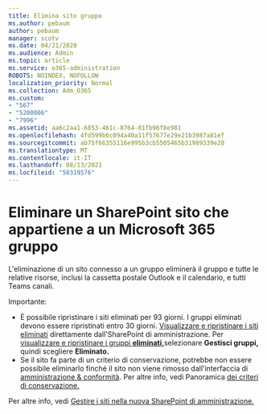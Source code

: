 ```yaml
---
title: Elimina sito gruppo
ms.author: pebaum
author: pebaum
manager: scotv
ms.date: 04/21/2020
ms.audience: Admin
ms.topic: article
ms.service: o365-administration
ROBOTS: NOINDEX, NOFOLLOW
localization_priority: Normal
ms.collection: Adm_O365
ms.custom:
- "567"
- "5200006"
- "7996"
ms.assetid: aa6c2aa1-6853-461c-8764-01fb96f8e981
ms.openlocfilehash: 4fd599b6c094a40a11f57677e29e21b3987a81ef
ms.sourcegitcommit: ab75f66355116e995b3cb5505465b31989339e28
ms.translationtype: MT
ms.contentlocale: it-IT
ms.lasthandoff: 08/13/2021
ms.locfileid: "58319576"
---
```

# <a name="delete-a-sharepoint-site-that-belongs-to-a-microsoft-365-group"></a>Eliminare un SharePoint sito che appartiene a un Microsoft 365 gruppo

L'eliminazione di un sito connesso a un gruppo eliminerà il gruppo e tutte le relative risorse, inclusi la cassetta postale Outlook e il calendario, e tutti Teams canali.
  
Importante:

- È possibile ripristinare i siti eliminati per 93 giorni. I gruppi eliminati devono essere ripristinati entro 30 giorni. [Visualizzare e ripristinare i siti eliminati](https://admin.microsoft.com/sharepoint?page=recyclebin&modern=true) direttamente dall'SharePoint di amministrazione. Per [visualizzare e ripristinare i gruppi **eliminati,**](https://admin.microsoft.com/Adminportal/Home?source=applauncher#/deletedgroups)selezionare **Gestisci gruppi,** quindi scegliere **Eliminato.**
- Se il sito fa parte di un criterio di conservazione, potrebbe non essere possibile eliminarlo finché il sito non viene rimosso dall'interfaccia di [amministrazione & conformità](https://protection.office.com/?rfr=AdminCenter#/retention). Per altre info, vedi Panoramica [dei criteri di conservazione.](https://docs.microsoft.com/microsoft-365/compliance/retention-policies)
  
Per altre info, vedi [Gestire i siti nella nuova SharePoint di amministrazione.](https://docs.microsoft.com/sharepoint/manage-sites-in-new-admin-center)
